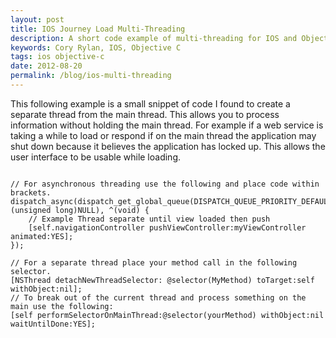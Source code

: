 ```yaml
---
layout: post
title: IOS Journey Load Multi-Threading
description: A short code example of multi-threading for IOS and Objective C
keywords: Cory Rylan, IOS, Objective C
tags: ios objective-c
date: 2012-08-20
permalink: /blog/ios-multi-threading
---
```


This following example is a small snippet of code I found to create a separate thread
from the main thread. This allows you to process information without holding the
main thread. For example if a web service is taking a while to load or respond if
on the main thread the application may shut down because it believes the application
has locked up. This allows the user interface to be usable while loading.

<pre class="language-clike">
<code>
// For asynchronous threading use the following and place code within brackets.
dispatch_async(dispatch_get_global_queue(DISPATCH_QUEUE_PRIORITY_DEFAULT,(unsigned long)NULL), ^(void) {
    // Example Thread separate until view loaded then push
    [self.navigationController pushViewController:myViewController animated:YES];
});

// For a separate thread place your method call in the following selector.
[NSThread detachNewThreadSelector: @selector(MyMethod) toTarget:self
withObject:nil];
// To break out of the current thread and process something on the main use the following:
[self performSelectorOnMainThread:@selector(yourMethod) withObject:nil waitUntilDone:YES];
</code>
</pre>